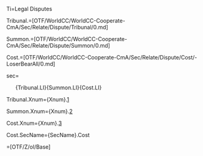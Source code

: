 Ti=Legal Disputes

Tribunal.=[OTF/WorldCC/WorldCC-Cooperate-CmA/Sec/Relate/Dispute/Tribunal/0.md]

Summon.=[OTF/WorldCC/WorldCC-Cooperate-CmA/Sec/Relate/Dispute/Summon/0.md]

Cost.=[OTF/WorldCC/WorldCC-Cooperate-CmA/Sec/Relate/Dispute/Cost/-LoserBearAll/0.md]

sec=<ol>{Tribunal.LI}{Summon.LI}{Cost.LI}</ol>

Tribunal.Xnum={Xnum}.<a href="#Dispute.Tribunal.Sec" class="xref">1</a>

Summon.Xnum={Xnum}.<a href="#Dispute.Summon.Sec" class="xref">2</a>

Cost.Xnum={Xnum}.<a href="#Dispute.Cost.Sec" class="xref">3</a>

Cost.SecName={SecName}.Cost

=[OTF/Z/ol/Base]
